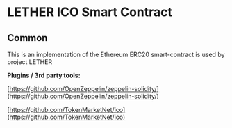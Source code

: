 # LETHER ICO Smart Contract

## Common

This is an implementation of the Ethereum ERC20 smart-contract is used by project LETHER

<b>Plugins / 3rd party tools:</b>

[https://github.com/OpenZeppelin/zeppelin-solidity/](https://github.com/OpenZeppelin/zeppelin-solidity/)

[https://github.com/TokenMarketNet/ico](https://github.com/TokenMarketNet/ico)
